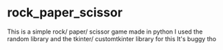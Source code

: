 # rock_paper_scissor
This is a simple rock/ paper/ scissor game made in python
I used the random library and the tkinter/ customtkinter library for this
It's buggy tho
